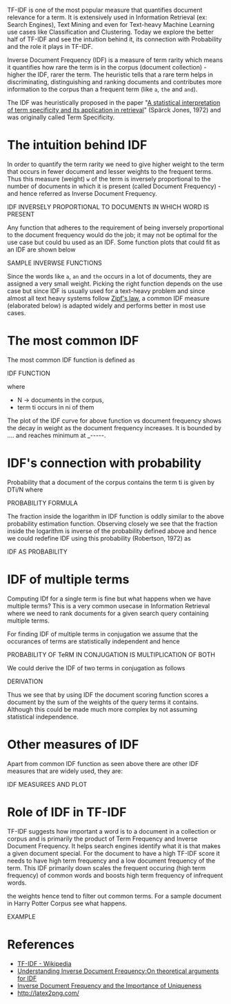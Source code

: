 TF-IDF is one of the most popular measure that quantifies document relevance for a term. It is extensively used in Information Retrieval (ex: Search Engines), Text Mining and even for Text-heavy Machine Learning use cases like Classification and Clustering. Today we explore the better half of TF-IDF and see the intuition behind it, its connection with Probability and the role it plays in TF-IDF.

Inverse Document Frequency (IDF) is a measure of term rarity which means it quantifies how rare the term is in the corpus (document collection) - higher the IDF, rarer the term. The heuristic tells that a rare term helps in discriminating, distinguishing and ranking documents and contributes more information to the corpus than a frequent term (like `a`, `the` and `and`).

The IDF was heuristically proposed in the paper "[A statistical interpretation of term specificity and its application in retrieval](http://citeseerx.ist.psu.edu/viewdoc/download?doi=10.1.1.115.8343&rep=rep1&type=pdf)" (Spärck Jones, 1972) and was originally called Term Specificity.

# The intuition behind IDF
In order to quantify the term rarity we need to give higher weight to the term that occurs in fewer document and lesser weights to the frequent terms. Thus this measure (weight) `w` of the term is inversely proportional to the number of documents in which it is present (called Document Frequency) - and hence referred as Inverse Document Frequency.

IDF INVERSELY PROPORTIONAL TO DOCUMENTS IN WHICH WORD IS PRESENT

Any function that adheres to the requirement of being inversely proportional to the document frequency would do the job; it may not be optimal for the use case but could bu used as an IDF. Some function plots that could fit as an IDF are shown below

SAMPLE INVERWSE FUNCTIONS

Since the words like `a`, `an` and `the` occurs in a lot of documents, they are assigned a very small weight. Picking the right function depends on the use case but since IDF is usually used for a text-heavy problem and since almost all text heavy systems follow [Zipf's law](https://en.wikipedia.org/wiki/Zipf%27s_law), a common IDF measure (elaborated below) is adapted widely and performs better in most use cases.

# The most common IDF
The most common IDF function is defined as

IDF FUNCTION

where

 - N -> documents in the corpus,
 - term ti occurs in ni of them

The plot of the IDF curve for above function vs document frequency shows the decay in weight as the document frequency increases. It is bounded by .... and reaches minimum at _-----.

# IDF's connection with probability
Probability that a document of the corpus contains the term ti is given by DTi/N where

PROBABILITY FORMULA

The fraction inside the logarithm in IDF function is oddly similar to the above probability estimation function. Observing closely we see that the fraction inside the logarithm is inverse of the probability defined above and hence we could redefine IDF using this probability (Robertson, 1972) as 

IDF AS PROBABILITY

# IDF of multiple terms
Computing IDf for a single term is fine but what happens when we have multiple terms? This is a very common usecase in Information Retrieval where we need to rank documents for a given search query containing multiple terms.

For finding IDF of multiple terms in conjugation we assume that the occurances of terms are statistically independent and hence 

PROBABILITY OF TeRM IN CONJUGATION IS MULTIPLICATION OF BOTH

We could derive the IDF of two terms in conjugation as follows

DERIVATION

Thus we see that by using IDF the document scoring function scores a document by the sum of the weights of the query terms it contains. Although this could be made much more complex by not assuming statistical independence.

# Other measures of IDF
Apart from common IDF function as seen above there are other IDF measures that are widely used, they are:

IDF MEASUREES AND PLOT

# Role of IDF in TF-IDF
TF-IDF suggests how important a word is to a document in a collection or corpus and is primarily the product of Term Frequency and Inverse Document Frequency. It helps search engines identify what it is that makes a given document special. For the document to have a high TF-IDF score it needs to have high term frequency and a low document frequency of the term. This IDF primarily down scales the frequent occuring (high term frequency) of common words and boosts high term frequency of infrequent words.

the weights hence tend to filter out common terms. 
For a sample document in Harry Potter Corpus see what happens.

EXAMPLE

# References
 - [TF-IDF - Wikipedia](https://en.wikipedia.org/wiki/Tf%E2%80%93idf)
 - [Understanding Inverse Document Frequency:On theoretical arguments for IDF](https://pdfs.semanticscholar.org/8397/ab573dd6c97a39ff4feb9c2d9b3c1e16c705.pdf?_ga=2.255772288.944438221.1583673396-1263237981.1583673396)
 - [Inverse Document Frequency and the Importance of Uniqueness](https://moz.com/blog/inverse-document-frequency-and-the-importance-of-uniqueness)
 - http://latex2png.com/
